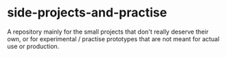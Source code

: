 # side-projects-and-practise
A repository mainly for the small projects that don't really deserve their own, or for experimental / practise prototypes that are not meant for actual use or production. 
